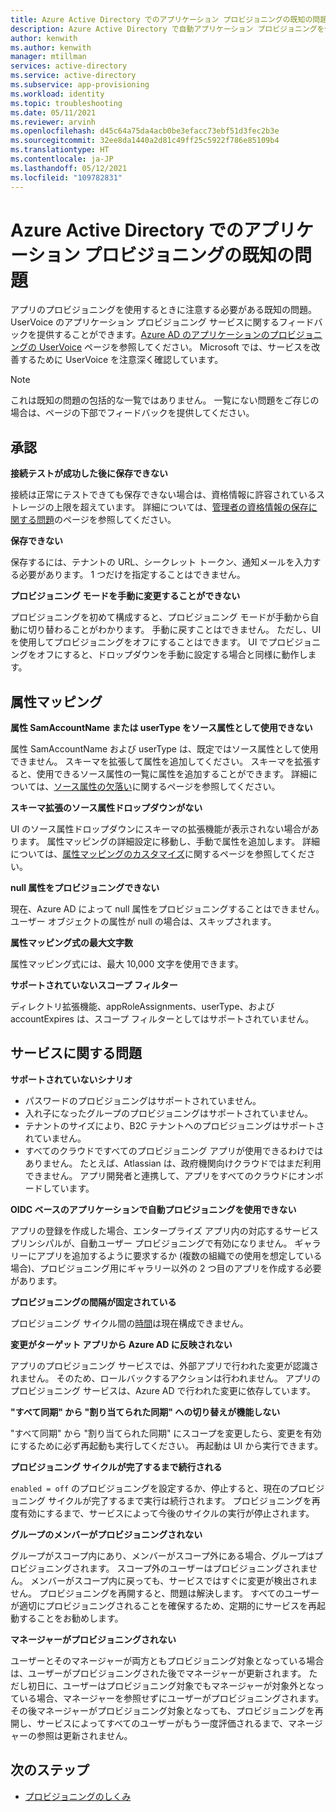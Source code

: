 ```yaml
---
title: Azure Active Directory でのアプリケーション プロビジョニングの既知の問題
description: Azure Active Directory で自動アプリケーション プロビジョニングを使用する場合の既知の問題について説明します。
author: kenwith
ms.author: kenwith
manager: mtillman
services: active-directory
ms.service: active-directory
ms.subservice: app-provisioning
ms.workload: identity
ms.topic: troubleshooting
ms.date: 05/11/2021
ms.reviewer: arvinh
ms.openlocfilehash: d45c64a75da4acb0be3efacc73ebf51d3fec2b3e
ms.sourcegitcommit: 32ee8da1440a2d81c49ff25c5922f786e85109b4
ms.translationtype: HT
ms.contentlocale: ja-JP
ms.lasthandoff: 05/12/2021
ms.locfileid: "109782831"
---
```

# <a name="known-issues-for-application-provisioning-in-azure-active-directory"></a>Azure Active Directory でのアプリケーション プロビジョニングの既知の問題
アプリのプロビジョニングを使用するときに注意する必要がある既知の問題。 UserVoice のアプリケーション プロビジョニング サービスに関するフィードバックを提供することができます。[Azure AD のアプリケーションのプロビジョニングの UserVoice](https://aka.ms/appprovisioningfeaturerequest) ページを参照してください。 Microsoft では、サービスを改善するために UserVoice を注意深く確認しています。 

> [!NOTE]
> これは既知の問題の包括的な一覧ではありません。 一覧にない問題をご存じの場合は、ページの下部でフィードバックを提供してください。

## <a name="authorization"></a>承認 

**接続テストが成功した後に保存できない**

接続は正常にテストできても保存できない場合は、資格情報に許容されているストレージの上限を超えています。 詳細については、[管理者の資格情報の保存に関する問題](./user-provisioning.md)のページを参照してください。

**保存できない**

保存するには、テナントの URL、シークレット トークン、通知メールを入力する必要があります。 1 つだけを指定することはできません。 

**プロビジョニング モードを手動に変更することができない**

プロビジョニングを初めて構成すると、プロビジョニング モードが手動から自動に切り替わることがわかります。 手動に戻すことはできません。 ただし、UI を使用してプロビジョニングをオフにすることはできます。 UI でプロビジョニングをオフにすると、ドロップダウンを手動に設定する場合と同様に動作します。  


## <a name="attribute-mappings"></a>属性マッピング 

**属性 SamAccountName または userType をソース属性として使用できない**

属性 SamAccountName および userType は、既定ではソース属性として使用できません。 スキーマを拡張して属性を追加してください。 スキーマを拡張すると、使用できるソース属性の一覧に属性を追加することができます。 詳細については、[ソース属性の欠落い](user-provisioning-sync-attributes-for-mapping.md)に関するページを参照してください。 

**スキーマ拡張のソース属性ドロップダウンがない**

UI のソース属性ドロップダウンにスキーマの拡張機能が表示されない場合があります。 属性マッピングの詳細設定に移動し、手動で属性を追加します。 詳細については、[属性マッピングのカスタマイズ](customize-application-attributes.md)に関するページを参照してください。

**null 属性をプロビジョニングできない**

現在、Azure AD によって null 属性をプロビジョニングすることはできません。 ユーザー オブジェクトの属性が null の場合は、スキップされます。 

**属性マッピング式の最大文字数**

属性マッピング式には、最大 10,000 文字を使用できます。 

**サポートされていないスコープ フィルター**

ディレクトリ拡張機能、appRoleAssignments、userType、および accountExpires は、スコープ フィルターとしてはサポートされていません。


## <a name="service-issues"></a>サービスに関する問題 

**サポートされていないシナリオ**

- パスワードのプロビジョニングはサポートされていません。 
- 入れ子になったグループのプロビジョニングはサポートされていません。 
- テナントのサイズにより、B2C テナントへのプロビジョニングはサポートされていません。
- すべてのクラウドですべてのプロビジョニング アプリが使用できるわけではありません。 たとえば、Atlassian は、政府機関向けクラウドではまだ利用できません。 アプリ開発者と連携して、アプリをすべてのクラウドにオンボードしています。

**OIDC ベースのアプリケーションで自動プロビジョニングを使用できない**

アプリの登録を作成した場合、エンタープライズ アプリ内の対応するサービス プリンシパルが、自動ユーザー プロビジョニングで有効になりません。 ギャラリーにアプリを追加するように要求するか (複数の組織での使用を想定している場合)、プロビジョニング用にギャラリー以外の 2 つ目のアプリを作成する必要があります。 

**プロビジョニングの間隔が固定されている**

プロビジョニング サイクル間の[時間](./application-provisioning-when-will-provisioning-finish-specific-user.md#how-long-will-it-take-to-provision-users)は現在構成できません。 

**変更がターゲット アプリから Azure AD に反映されない**

アプリのプロビジョニング サービスでは、外部アプリで行われた変更が認識されません。 そのため、ロールバックするアクションは行われません。 アプリのプロビジョニング サービスは、Azure AD で行われた変更に依存しています。 

**"すべて同期" から "割り当てられた同期" への切り替えが機能しない**

"すべて同期" から "割り当てられた同期" にスコープを変更したら、変更を有効にするために必ず再起動も実行してください。 再起動は UI から実行できます。

**プロビジョニング サイクルが完了するまで続行される**

`enabled = off` のプロビジョニングを設定するか、停止すると、現在のプロビジョニング サイクルが完了するまで実行は続行されます。 プロビジョニングを再度有効にするまで、サービスによって今後のサイクルの実行が停止されます。

**グループのメンバーがプロビジョニングされない**

グループがスコープ内にあり、メンバーがスコープ外にある場合、グループはプロビジョニングされます。 スコープ外のユーザーはプロビジョニングされません。 メンバーがスコープ内に戻っても、サービスではすぐに変更が検出されません。 プロビジョニングを再開すると、問題は解決します。 すべてのユーザーが適切にプロビジョニングされることを確保するため、定期的にサービスを再起動することをお勧めします。  

**マネージャーがプロビジョニングされない**

ユーザーとそのマネージャーが両方ともプロビジョニング対象となっている場合は、ユーザーがプロビジョニングされた後でマネージャーが更新されます。 ただし初日に、ユーザーはプロビジョニング対象でもマネージャーが対象外となっている場合、マネージャーを参照せずにユーザーがプロビジョニングされます。 その後マネージャーがプロビジョニング対象となっても、プロビジョニングを再開し、サービスによってすべてのユーザーがもう一度評価されるまで、マネージャーの参照は更新されません。 

## <a name="next-steps"></a>次のステップ
- [プロビジョニングのしくみ](how-provisioning-works.md)
